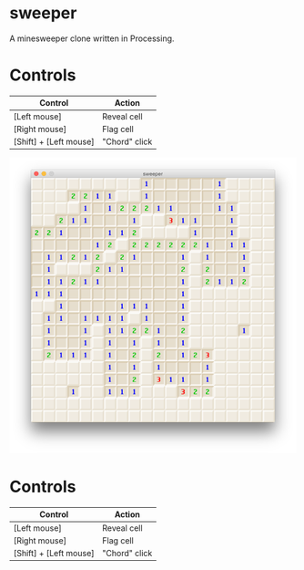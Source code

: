 sweeper
=======

A minesweeper clone written in Processing.

Controls
========

Control | Action
------- | ------
[Left mouse] | Reveal cell
[Right mouse] | Flag cell
[Shift] + [Left mouse] | "Chord" click

![Screenshot](screenshot.png)

Controls
========

Control | Action
------- | ------
[Left mouse] | Reveal cell
[Right mouse] | Flag cell
[Shift] + [Left mouse] | "Chord" click
